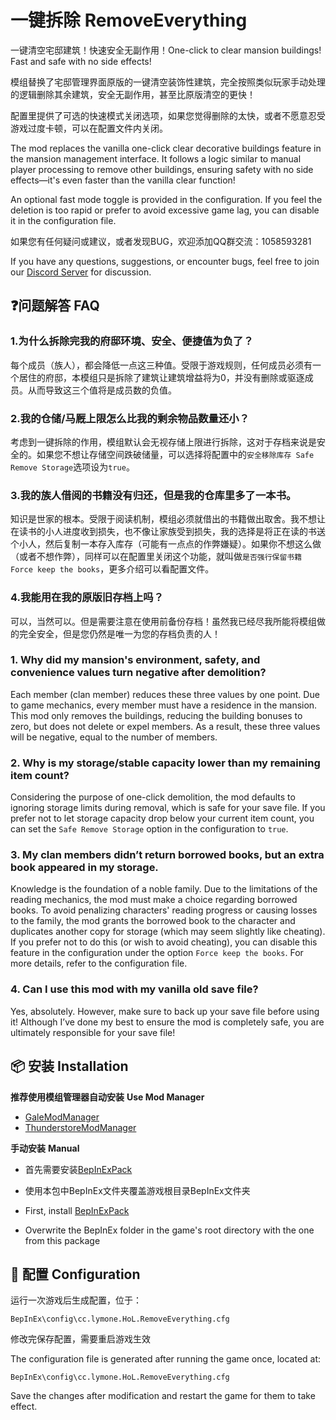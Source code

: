 # 一键拆除 RemoveEverything

一键清空宅邸建筑！快速安全无副作用！One-click to clear mansion buildings! Fast and safe with no side effects!



模组替换了宅邸管理界面原版的一键清空装饰性建筑，完全按照类似玩家手动处理的逻辑删除其余建筑，安全无副作用，甚至比原版清空的更快！

配置里提供了可选的快速模式关闭选项，如果您觉得删除的太快，或者不愿意忍受游戏过度卡顿，可以在配置文件内关闭。

The mod replaces the vanilla one-click clear decorative buildings feature in the mansion management interface. It follows a logic similar to manual player processing to remove other buildings, ensuring safety with no side effects—it's even faster than the vanilla clear function!

An optional fast mode toggle is provided in the configuration. If you feel the deletion is too rapid or prefer to avoid excessive game lag, you can disable it in the configuration file.



如果您有任何疑问或建议，或者发现BUG，欢迎添加QQ群交流：1058593281

If you have any questions, suggestions, or encounter bugs, feel free to join our [Discord Server](https://discord.gg/5ubSTurmBe) for discussion.

## ❓问题解答 FAQ

### 1.为什么拆除完我的府邸环境、安全、便捷值为负了？

每个成员（族人），都会降低一点这三种值。受限于游戏规则，任何成员必须有一个居住的府邸，本模组只是拆除了建筑让建筑增益将为0，并没有删除或驱逐成员。从而导致这三个值将是成员数的负值。

### 2.我的仓储/马厩上限怎么比我的剩余物品数量还小？

考虑到一键拆除的作用，模组默认会无视存储上限进行拆除，这对于存档来说是安全的。如果您不想让存储空间跌破储量，可以选择将配置中的`安全移除库存 Safe Remove Storage`选项设为`true`。

### 3.我的族人借阅的书籍没有归还，但是我的仓库里多了一本书。

知识是世家的根本。受限于阅读机制，模组必须就借出的书籍做出取舍。我不想让在读书的小人进度收到损失，也不像让家族受到损失，我的选择是将正在读的书送个小人，然后复制一本存入库存（可能有一点点的作弊嫌疑）。如果你不想这么做（或者不想作弊），同样可以在配置里关闭这个功能，就叫做`是否强行保留书籍 Force keep the books`，更多介绍可以看配置文件。

### 4.我能用在我的原版旧存档上吗？

可以，当然可以。但是需要注意在使用前备份存档！虽然我已经尽我所能将模组做的完全安全，但是您仍然是唯一为您的存档负责的人！

### 1. Why did my mansion's environment, safety, and convenience values turn negative after demolition?

Each member (clan member) reduces these three values by one point. Due to game mechanics, every member must have a residence in the mansion. This mod only removes the buildings, reducing the building bonuses to zero, but does not delete or expel members. As a result, these three values will be negative, equal to the number of members.

### 2. Why is my storage/stable capacity lower than my remaining item count?

Considering the purpose of one-click demolition, the mod defaults to ignoring storage limits during removal, which is safe for your save file. If you prefer not to let storage capacity drop below your current item count, you can set the `Safe Remove Storage` option in the configuration to `true`.

### 3. My clan members didn’t return borrowed books, but an extra book appeared in my storage.

Knowledge is the foundation of a noble family. Due to the limitations of the reading mechanics, the mod must make a choice regarding borrowed books. To avoid penalizing characters' reading progress or causing losses to the family, the mod grants the borrowed book to the character and duplicates another copy for storage (which may seem slightly like cheating). If you prefer not to do this (or wish to avoid cheating), you can disable this feature in the configuration under the option `Force keep the books`. For more details, refer to the configuration file.

### 4. Can I use this mod with my vanilla old save file?

Yes, absolutely. However, make sure to back up your save file before using it! Although I’ve done my best to ensure the mod is completely safe, you are ultimately responsible for your save file!

## 📦 安装 Installation

**推荐使用模组管理器自动安装** **Use Mod Manager**

- [GaleModManager](https://thunderstore.io/c/house-of-legacy/p/Kesomannen/GaleModManager/)
- [ThunderstoreModManager](https://www.overwolf.com/app/thunderstore-thunderstore_mod_manager)

**手动安装** **Manual**

- 首先需要安装[BepInExPack](https://thunderstore.io/c/house-of-legacy/p/BepInEx/BepInExPack/)
- 使用本包中BepInEx文件夹覆盖游戏根目录BepInEx文件夹




- First, install [BepInExPack](https://thunderstore.io/c/house-of-legacy/p/BepInEx/BepInExPack/)
- Overwrite the BepInEx folder in the game's root directory with the one from this package

## 🔧 配置 Configuration

运行一次游戏后生成配置，位于：

```shell
BepInEx\config\cc.lymone.HoL.RemoveEverything.cfg
```

修改完保存配置，需要重启游戏生效



The configuration file is generated after running the game once, located at:

```shell
BepInEx\config\cc.lymone.HoL.RemoveEverything.cfg
```

Save the changes after modification and restart the game for them to take effect.